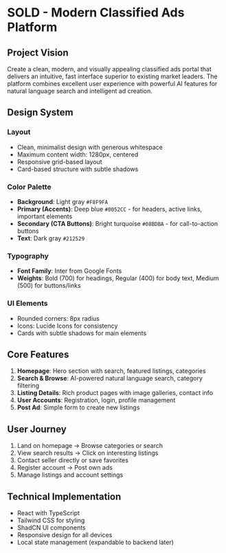 # SOLD - Modern Classified Ads Platform

## Project Vision
Create a clean, modern, and visually appealing classified ads portal that delivers an intuitive, fast interface superior to existing market leaders. The platform combines excellent user experience with powerful AI features for natural language search and intelligent ad creation.

## Design System

### Layout
- Clean, minimalist design with generous whitespace
- Maximum content width: 1280px, centered
- Responsive grid-based layout
- Card-based structure with subtle shadows

### Color Palette
- **Background**: Light gray `#F8F9FA`  
- **Primary (Accents)**: Deep blue `#0052CC` - for headers, active links, important elements
- **Secondary (CTA Buttons)**: Bright turquoise `#08BDBA` - for call-to-action buttons
- **Text**: Dark gray `#212529`

### Typography
- **Font Family**: Inter from Google Fonts
- **Weights**: Bold (700) for headings, Regular (400) for body text, Medium (500) for buttons/links

### UI Elements
- Rounded corners: 8px radius
- Icons: Lucide Icons for consistency
- Cards with subtle shadows for main elements

## Core Features
1. **Homepage**: Hero section with search, featured listings, categories
2. **Search & Browse**: AI-powered natural language search, category filtering
3. **Listing Details**: Rich product pages with image galleries, contact info
4. **User Accounts**: Registration, login, profile management
5. **Post Ad**: Simple form to create new listings

## User Journey
1. Land on homepage → Browse categories or search
2. View search results → Click on interesting listings
3. Contact seller directly or save favorites
4. Register account → Post own ads
5. Manage listings and account settings

## Technical Implementation
- React with TypeScript
- Tailwind CSS for styling
- ShadCN UI components
- Responsive design for all devices
- Local state management (expandable to backend later)